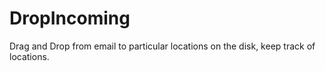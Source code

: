 # DropIncoming
Drag and Drop from email to particular locations on the disk, keep track of locations.
